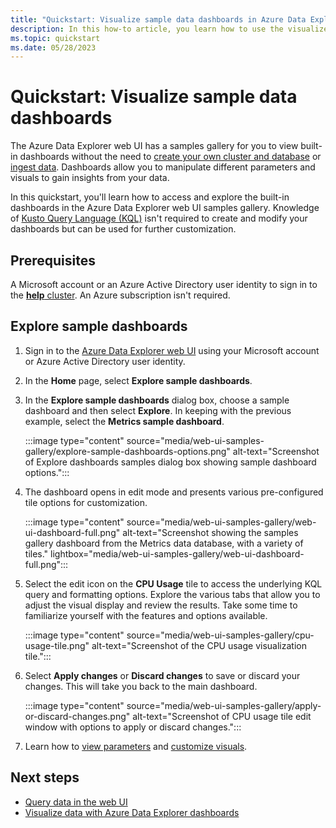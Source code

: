```yaml
---
title: "Quickstart: Visualize sample data dashboards in Azure Data Explorer web UI"
description: In this how-to article, you learn how to use the visualize sample data dashboards from the samples gallery in the Azure Data Explorer web UI.
ms.topic: quickstart
ms.date: 05/28/2023
---
```


# Quickstart: Visualize sample data dashboards

The Azure Data Explorer web UI has a samples gallery for you to view built-in dashboards without the need to [create your own cluster and database](start-for-free-web-ui.md) or [ingest data](ingest-data-overview.md). Dashboards allow you to manipulate different parameters and visuals to gain insights from your data.

In this quickstart, you'll learn how to access and explore the built-in dashboards in the Azure Data Explorer web UI samples gallery. Knowledge of [Kusto Query Language (KQL)](kusto/query/index.md) isn't required to create and modify your dashboards but can be used for further customization.

## Prerequisites

A Microsoft account or an Azure Active Directory user identity to sign in to the [**help** cluster](https://dataexplorer.azure.com/clusters/help). An Azure subscription isn't required.

## Explore sample dashboards

1. Sign in to the [Azure Data Explorer web UI](https://dataexplorer.azure.com/home) using your Microsoft account or Azure Active Directory user identity.

1. In the **Home** page, select **Explore sample dashboards**.

1. In the **Explore sample dashboards** dialog box, choose a sample dashboard and then select **Explore**. In keeping with the previous example, select the **Metrics sample dashboard**.

    :::image type="content" source="media/web-ui-samples-gallery/explore-sample-dashboards-options.png" alt-text="Screenshot of Explore dashboards samples dialog box showing sample dashboard options.":::

1. The dashboard opens in edit mode and presents various pre-configured tile options for customization.

    :::image type="content" source="media/web-ui-samples-gallery/web-ui-dashboard-full.png" alt-text="Screenshot showing the samples gallery dashboard from the Metrics data database, with a variety of tiles." lightbox="media/web-ui-samples-gallery/web-ui-dashboard-full.png":::

1. Select the edit icon on the **CPU Usage** tile to access the underlying KQL query and formatting options. Explore the various tabs that allow you to adjust the visual display and review the results. Take some time to familiarize yourself with the features and options available.

    :::image type="content" source="media/web-ui-samples-gallery/cpu-usage-tile.png" alt-text="Screenshot of the CPU usage visualization tile.":::

1. Select **Apply changes** or **Discard changes** to save or discard your changes. This will take you back to the main dashboard.

   :::image type="content" source="media/web-ui-samples-gallery/apply-or-discard-changes.png" alt-text="Screenshot of CPU usage tile edit window with options to apply or discard changes.":::

1. Learn how to [view parameters](dashboard-parameters.md#view-parameters-list) and [customize visuals](dashboard-customize-visuals.md#customize-visuals).

## Next steps

* [Query data in the web UI](web-ui-query-overview.md)
* [Visualize data with Azure Data Explorer dashboards](azure-data-explorer-dashboards.md)

